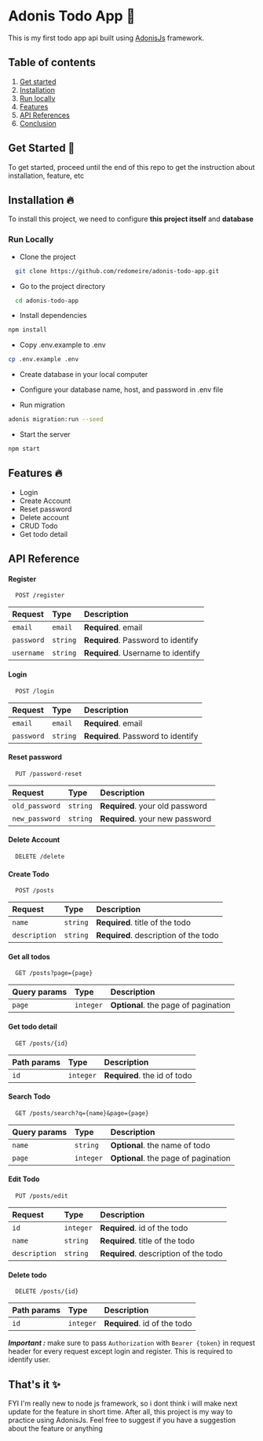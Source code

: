 

# Adonis Todo App 📝  
This is my first todo app api built using [AdonisJs](https://adonisjs.com/) framework. 

## Table of contents  
1. [Get started](#get-started-)  
2. [Installation](#installation-)  
3. [Run locally](#run-locally)  
4. [Features](#features-)  
5. [API References](#api-reference)  
6. [Conclusion](#thats-it-)  

## Get Started 🚀 
To get started, proceed until the end of this repo to get the instruction about installation, feature, etc

## Installation 🔥  
To install this project, we need to configure **this project itself** and **database**

### Run Locally  
- Clone the project  

~~~bash  
  git clone https://github.com/redomeire/adonis-todo-app.git
~~~

- Go to the project directory  

~~~bash  
  cd adonis-todo-app
~~~

- Install dependencies  

~~~bash  
npm install
~~~

- Copy .env.example to .env

~~~bash  
cp .env.example .env
~~~

- Create database in your local computer

- Configure your database name, host, and password in .env file

- Run migration 

~~~bash  
adonis migration:run --seed
~~~

- Start the server  

~~~bash  
npm start
~~~   

## Features 🔥
- Login 
- Create Account
- Reset password
- Delete account
- CRUD Todo
- Get todo detail

## API Reference

#### Register 

```http
  POST /register
```  

| Request    | Type     | Description                        |
| :--------- | :------- | :--------------------------------- |
| `email`    | `email`  | **Required**. email                |
| `password` | `string` | **Required**. Password to identify |
| `username` | `string` | **Required**. Username to identify |

#### Login 

```http
  POST /login
```  

| Request    | Type     | Description                        |
| :--------- | :------- | :--------------------------------- |
| `email`    | `email`  | **Required**. email                |
| `password` | `string` | **Required**. Password to identify |

#### Reset password

```http
  PUT /password-reset
```  

| Request        | Type     | Description                     |
| :---------     | :------- | :-------------------------------|
| `old_password` | `string` | **Required**. your old password |
| `new_password` | `string` | **Required**. your new password |

#### Delete Account

```http
  DELETE /delete
```  

#### Create Todo

```http
  POST /posts
```  

| Request       | Type     | Description                           |
| :---------    | :------- | :------------------------------------ |
| `name`        | `string` | **Required**. title of the todo       |
| `description` | `string` | **Required**. description of the todo |

#### Get all todos

```http
  GET /posts?page={page}
```  

| Query params  | Type      | Description                           |
| :------------ | :-------- | :------------------------------------ |
| `page`        | `integer` | **Optional**. the page of pagination  |

#### Get todo detail

```http
  GET /posts/{id}
```  

| Path params   | Type      | Description                  |
| :------------ | :-------- | :--------------------------- |
| `id`          | `integer` | **Required**. the id of todo |

#### Search Todo

```http
  GET /posts/search?q={name}&page={page}
```  

| Query params  | Type       | Description                          |
| :------------ | :--------  | :---------------------------         |
| `name`        | `string`   | **Optional**. the name of todo       |
| `page`        | `integer`  | **Optional**. the page of pagination |

#### Edit Todo

```http
  PUT /posts/edit
```  

| Request       | Type      | Description                           |
| :---------    | :-------  | :------------------------------------ |
| `id`          | `integer` | **Required**. id of the todo          |
| `name`        | `string`  | **Required**. title of the todo       |
| `description` | `string`  | **Required**. description of the todo |

#### Delete todo

```http
  DELETE /posts/{id}
```  

| Path params   | Type      | Description                           |
| :---------    | :-------  | :------------------------------------ |
| `id`          | `integer` | **Required**. id of the todo          |

**_Important :_** make sure to pass `Authorization` with `Bearer {token}` in request header for every request except login and register. This is required to identify user.
    
## That's it ✨  
FYI I'm really new to node js framework, so i dont think i will make next update for the feature in short time. After all, this project is my way to practice using AdonisJs. Feel free to suggest if you have a suggestion about the feature or anything
